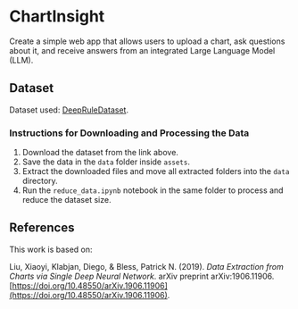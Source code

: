 # ChartInsight
Create a simple web app that allows users to upload a chart, ask questions about it, and receive answers from an integrated Large Language Model (LLM).

## Dataset  

Dataset used: [DeepRuleDataset](https://huggingface.co/datasets/niups/DeepRuleDataset/tree/main).  

### Instructions for Downloading and Processing the Data  

1. Download the dataset from the link above.  
2. Save the data in the `data` folder inside `assets`.  
3. Extract the downloaded files and move all extracted folders into the `data` directory.  
4. Run the `reduce_data.ipynb` notebook in the same folder to process and reduce the dataset size.  

## References
This work is based on:  

Liu, Xiaoyi, Klabjan, Diego, & Bless, Patrick N. (2019). *Data Extraction from Charts via Single Deep Neural Network*. arXiv preprint arXiv:1906.11906. [https://doi.org/10.48550/arXiv.1906.11906](https://doi.org/10.48550/arXiv.1906.11906).  
